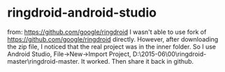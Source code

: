 # ringdroid-android-studio
from: https://github.com/google/ringdroid
I wasn't able to use fork of https://github.com/google/ringdroid directly.
However, after downloading the zip file, I noticed that the real project was in the inner folder. 
So I use Android Studio, File->New->Import Project, D:\2015-06\00\ringdroid-master\ringdroid-master. It worked.
Then share it back in github.
